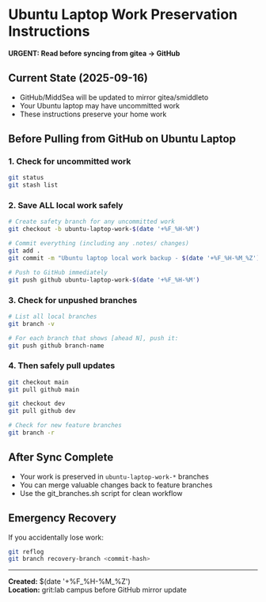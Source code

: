 # Ubuntu Laptop Work Preservation Instructions

**URGENT: Read before syncing from gitea → GitHub**

## Current State (2025-09-16)
- GitHub/MiddSea will be updated to mirror gitea/smiddleto
- Your Ubuntu laptop may have uncommitted work
- These instructions preserve your home work

## Before Pulling from GitHub on Ubuntu Laptop

### 1. Check for uncommitted work
```bash
git status
git stash list
```

### 2. Save ALL local work safely
```bash
# Create safety branch for any uncommitted work
git checkout -b ubuntu-laptop-work-$(date '+%F_%H-%M')

# Commit everything (including any .notes/ changes)
git add .
git commit -m "Ubuntu laptop local work backup - $(date '+%F_%H-%M_%Z')"

# Push to GitHub immediately 
git push github ubuntu-laptop-work-$(date '+%F_%H-%M')
```

### 3. Check for unpushed branches
```bash
# List all local branches
git branch -v

# For each branch that shows [ahead N], push it:
git push github branch-name
```

### 4. Then safely pull updates
```bash
git checkout main
git pull github main

git checkout dev  
git pull github dev

# Check for new feature branches
git branch -r
```

## After Sync Complete
- Your work is preserved in `ubuntu-laptop-work-*` branches
- You can merge valuable changes back to feature branches
- Use the git_branches.sh script for clean workflow

## Emergency Recovery
If you accidentally lose work:
```bash
git reflog
git branch recovery-branch <commit-hash>
```

---
**Created:** $(date '+%F_%H-%M_%Z')  
**Location:** grit:lab campus before GitHub mirror update